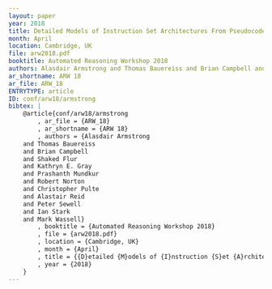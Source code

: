```yaml
---
layout: paper
year: 2018
title: Detailed Models of Instruction Set Architectures From Pseudocode to Formal Semantics
month: April
location: Cambridge, UK
file: arw2018.pdf
booktitle: Automated Reasoning Workshop 2018
authors: Alasdair Armstrong and Thomas Bauereiss and Brian Campbell and Shaked Flur and Kathryn E. Gray and Prashanth Mundkur and Robert Norton and Christopher Pulte and Alastair Reid and Peter Sewell and Ian Stark and Mark Wassell
ar_shortname: ARW 18
ar_file: ARW_18
ENTRYTYPE: article
ID: conf/arw18/armstrong
bibtex: |
    @article{conf/arw18/armstrong
        , ar_file = {ARW_18}
        , ar_shortname = {ARW 18}
        , authors = {Alasdair Armstrong
    and Thomas Bauereiss
    and Brian Campbell
    and Shaked Flur
    and Kathryn E. Gray
    and Prashanth Mundkur
    and Robert Norton
    and Christopher Pulte
    and Alastair Reid
    and Peter Sewell
    and Ian Stark
    and Mark Wassell}
        , booktitle = {Automated Reasoning Workshop 2018}
        , file = {arw2018.pdf}
        , location = {Cambridge, UK}
        , month = {April}
        , title = {{D}etailed {M}odels of {I}nstruction {S}et {A}rchitectures: {F}rom {P}seudocode to {F}ormal {S}emantics}
        , year = {2018}
    }
---
```


